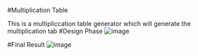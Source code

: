 #Multiplication Table

This is a multipliccation table generator which will generate the multiplication tab
#Design Phase
![image](https://user-images.githubusercontent.com/95826757/199846197-e463c56e-69a7-4a4e-bf79-93b01ba56894.png)

#Final Result
![image](https://user-images.githubusercontent.com/95826757/199845800-03944c39-cccb-43ce-8eab-f8789de7da8c.png)

